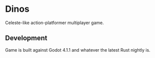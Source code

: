 # Dinos

Celeste-like action-platformer multiplayer game.

## Development

Game is built against Godot 4.1.1 and whatever the latest Rust nightly is.
